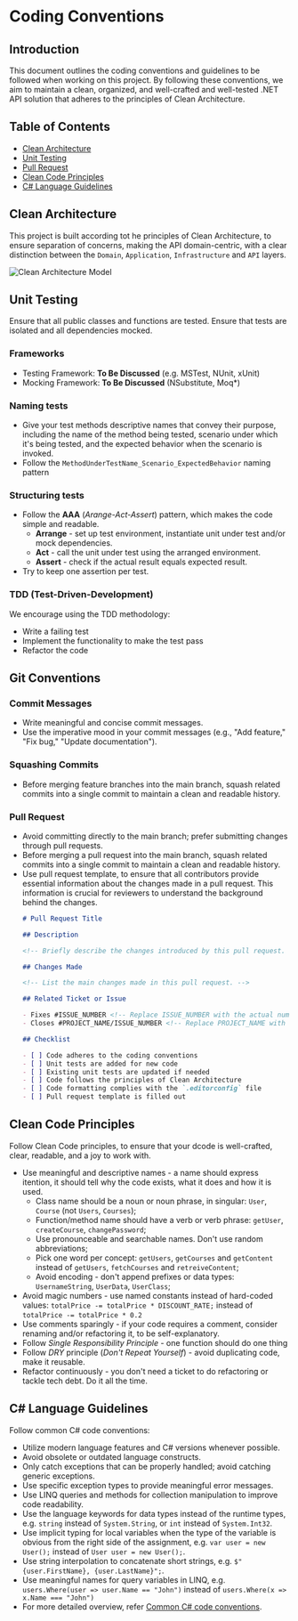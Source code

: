 # Coding Conventions

## Introduction

This document outlines the coding conventions and guidelines to be followed when working on this project. By following
these conventions, we aim to maintain a clean, organized, and well-crafted and well-tested .NET API solution that
adheres to the principles of Clean Architecture.

## Table of Contents

- [Clean Architecture](#clean-architecture)
- [Unit Testing](#unit-testing)
- [Pull Request](#pull-request)
- [Clean Code Principles](#clean-code-principles)
- [C# Language Guidelines](#c-language-guidelines)

## Clean Architecture

This project is built according tot he principles of Clean Architecture, to ensure separation of concerns, making the
API domain-centric, with a clear distinction between the `Domain`, `Application`, `Infrastructure` and `API` layers.

![Clean Architecture Model](https://github.com/InFiNet-Code-AB/Dojo-BE/assets/49125242/cc31085c-6510-4a98-87ae-9511eaf0f375)

## Unit Testing

Ensure that all public classes and functions are tested. Ensure that tests are isolated and all dependencies mocked.

### Frameworks

- Testing Framework: **To Be Discussed** (e.g. MSTest, NUnit, xUnit)
- Mocking Framework: **To Be Discussed** (NSubstitute, Moq\*)

### Naming tests

- Give your test methods descriptive names that convey their purpose, including the name of the method being tested,
  scenario under which it's being tested, and the expected behavior when the scenario is invoked.
- Follow the `MethodUnderTestName_Scenario_ExpectedBehavior` naming pattern

### Structuring tests

- Follow the **AAA** (_Arange-Act-Assert_) pattern, which makes the code simple and readable.
  - **Arrange** - set up test environment, instantiate unit under test and/or mock dependencies.
  - **Act** - call the unit under test using the arranged environment.
  - **Assert** - check if the actual result equals expected result.
- Try to keep one assertion per test.

### TDD (Test-Driven-Development)

We encourage using the TDD methodology:

- Write a failing test
- Implement the functionality to make the test pass
- Refactor the code
  

## Git Conventions

### Commit Messages

- Write meaningful and concise commit messages.
- Use the imperative mood in your commit messages (e.g., "Add feature," "Fix bug," "Update documentation").

### Squashing Commits

- Before merging feature branches into the main branch, squash related commits into a single commit to maintain a clean and readable history.

### Pull Request

- Avoid committing directly to the main branch; prefer submitting changes through pull requests.
- Before merging a pull request into the main branch, squash related commits into a single commit to maintain a clean and readable history.
- Use pull request template, to ensure that all contributors provide essential information about the changes made in
  a pull request. This information is crucial for reviewers to understand the background behind the changes.
  ```markdown
  # Pull Request Title

  ## Description

  <!-- Briefly describe the changes introduced by this pull request. -->

  ## Changes Made

  <!-- List the main changes made in this pull request. -->

  ## Related Ticket or Issue

  - Fixes #ISSUE_NUMBER <!-- Replace ISSUE_NUMBER with the actual number of the GitHub issue or ticket. -->
  - Closes #PROJECT_NAME/ISSUE_NUMBER <!-- Replace PROJECT_NAME with the name of your GitHub project. -->

  ## Checklist

  - [ ] Code adheres to the coding conventions
  - [ ] Unit tests are added for new code
  - [ ] Existing unit tests are updated if needed
  - [ ] Code follows the principles of Clean Architecture
  - [ ] Code formatting complies with the `.editorconfig` file
  - [ ] Pull request template is filled out
  ```

## Clean Code Principles

Follow Clean Code principles, to ensure that your dcode is well-crafted, clear, readable, and a joy to work with.

- Use meaningful and descriptive names - a name should express itention, it should tell why the code exists, what it
  does and how it is used.
  - Class name should be a noun or noun phrase, in singular: `User`, `Course` (not `Users`, `Courses`);
  - Function/method name should have a verb or verb phrase: `getUser`, `createCourse`, `changePassword`;
  - Use pronounceable and searchable names. Don't use random abbreviations;
  - Pick one word per concept: `getUsers`, `getCourses` and `getContent` instead of `getUsers`, `fetchCourses`
    and `retreiveContent`;
  - Avoid encoding - don't append prefixes or data types: `UsernameString`, `UserData`, `UserClass`;
- Avoid magic numbers - use named constants instead of hard-coded values: `totalPrice -= totalPrice * DISCOUNT_RATE;`
  instead of `totalPrice -= totalPrice * 0.2`
- Use comments sparingly - if your code requires a comment, consider renaming and/or refactoring it, to be
  self-explanatory.
- Follow _Single Responsibility Principle_ - one function should do one thing
- Follow _DRY_ principle (_Don't Repeat Yourself_) - avoid duplicating code, make it reusable.
- Refactor continuously - you don't need a ticket to do refactoring or tackle tech debt. Do it all the time.

## C# Language Guidelines

Follow common C# code conventions:

- Utilize modern language features and C# versions whenever possible.
- Avoid obsolete or outdated language constructs.
- Only catch exceptions that can be properly handled; avoid catching generic exceptions.
- Use specific exception types to provide meaningful error messages.
- Use LINQ queries and methods for collection manipulation to improve code readability.
- Use the language keywords for data types instead of the runtime types, e.g. `string` instead of `System.String`, or
  `int` instead of `System.Int32`.
- Use implicit typing for local variables when the type of the variable is obvious from the right side of the
  assignment, e.g. `var user = new User();` instead of `User user = new User();`.
- Use string interpolation to concatenate short strings, e.g. `$"{user.FirstName}, {user.LastName}";`.
- Use meaningful names for query variables in LINQ, e.g. `users.Where(user => user.Name == "John")` instead of
  `users.Where(x => x.Name === "John")`
- For more detailed overview, refer
  [Common C# code conventions](https://learn.microsoft.com/en-us/dotnet/csharp/fundamentals/coding-style/coding-conventions).
